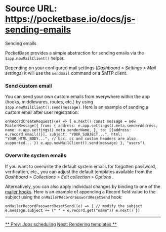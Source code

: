 # Source URL: https://pocketbase.io/docs/js-sending-emails

Sending emails

PocketBase provides a simple abstraction for sending emails via the `$app.newMailClient()` helper.

Depending on your configured mail settings (*Dashboard > Settings > Mail settings*) it will use the `sendmail` command or a SMTP client.

###  Send custom email 

You can send your own custom emails from everywhere within the app (hooks, middlewares, routes, etc.) by using `$app.newMailClient().send(message)`. Here is an example of sending a custom email after user registration:

`onRecordCreateRequest((e) => { e.next() const message = new MailerMessage({ from: { address: e.app.settings().meta.senderAddress, name: e.app.settings().meta.senderName, }, to: [{address: e.record.email()}], subject: "YOUR_SUBJECT...", html: "YOUR_HTML_BODY...", // bcc, cc and custom headers are also supported... }) e.app.newMailClient().send(message) }, "users")`

###  Overwrite system emails 

If you want to overwrite the default system emails for forgotten password, verification, etc., you can adjust the default templates available from the *Dashboard > Collections > Edit collection > Options* .

Alternatively, you can also apply individual changes by binding to one of the [mailer hooks](/docs/js-event-hooks/#mailer-hooks). Here is an example of appending a Record field value to the subject using the `onMailerRecordPasswordResetSend` hook:

`onMailerRecordPasswordResetSend((e) => { // modify the subject e.message.subject += (" " + e.record.get("name")) e.next() })`

* * *

[** Prev: Jobs scheduling](/docs/js-jobs-scheduling) [Next: Rendering templates **](/docs/js-rendering-templates)
